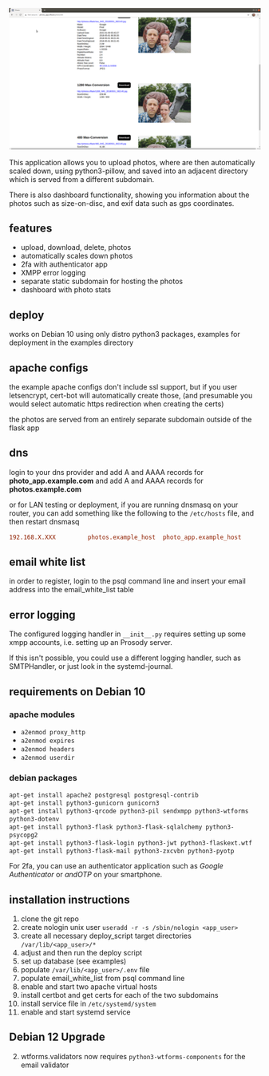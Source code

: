 ![](https://github.com/TrentSPalmer/flask_photo_scaling_app/blob/master/examples/1280_Screenshot_at_2021-01-08_21-44-19.png)

This application allows you to upload photos, where are then automatically
scaled down, using python3-pillow, and saved into an adjacent directory
which is served from a different subdomain.

There is also dashboard functionality, showing you information about the photos
such as size-on-disc, and exif data such as gps coordinates.

## features
* upload, download, delete, photos
* automatically scales down photos
* 2fa with authenticator app
* XMPP error logging
* separate static subdomain for hosting the photos
* dashboard with photo stats

## deploy

works on Debian 10 using only distro python3 packages, examples for
deployment in the examples directory

## apache configs

the example apache configs don't include ssl support,
but if you user letsencrypt, cert-bot will automatically
create those, (and presumable you would select automatic
https redirection when creating the certs)

the photos are served from an entirely separate subdomain
outside of the flask app

## dns

login to your dns provider and add A and AAAA records for **photo_app.example.com**
and add A and AAAA records for **photos.example.com**

or for LAN testing or deployment, if you are running dnsmasq on your router, you
can add something like the following to the `/etc/hosts` file, and then restart
dnsmasq

```conf
192.168.X.XXX         photos.example_host  photo_app.example_host
```

## email white list
in order to register, login to the psql command line and insert
your email address into the email_white_list table

## error logging
The configured logging handler in `__init__.py` requires setting up some
xmpp accounts, i.e. setting up an Prosody server.

If this isn't possible, you could use a different logging handler,
such as SMTPHandler, or just look in the systemd-journal.

## requirements on Debian 10
### apache modules
* `a2enmod proxy_http`
* `a2enmod expires`
* `a2enmod headers`
* `a2enmod userdir`
### debian packages
```shell
apt-get install apache2 postgresql postgresql-contrib
apt-get install python3-gunicorn gunicorn3
apt-get install python3-qrcode python3-pil sendxmpp python3-wtforms python3-dotenv
apt-get install python3-flask python3-flask-sqlalchemy python3-psycopg2
apt-get install python3-flask-login python3-jwt python3-flaskext.wtf
apt-get install python3-flask-mail python3-zxcvbn python3-pyotp
```

For 2fa, you can use an authenticator application such as
*Google Authenticator* or *andOTP* on your smartphone.

## installation instructions
1. clone the git repo
2. create nologin unix user `useradd -r -s /sbin/nologin <app_user>`
2. create all necessary deploy_script target directories `/var/lib/<app_user>/*`
2. adjust and then run the deploy script
2. set up database (see examples)
2. populate `/var/lib/<app_user>/.env` file
2. populate email_white_list from psql command line
2. enable and start two apache virtual hosts
2. install certbot and get certs for each of the two subdomains
2. install service file in `/etc/systemd/system`
2. enable and start systemd service

## Debian 12 Upgrade
2. wtforms.validators now requires `python3-wtforms-components` for the email validator
